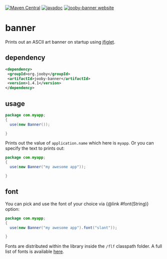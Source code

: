[![Maven Central](https://maven-badges.herokuapp.com/maven-central/org.jooby/jooby-banner/badge.svg)](https://maven-badges.herokuapp.com/maven-central/org.jooby/jooby-banner)
[![javadoc](https://javadoc.io/badge/org.jooby/jooby-banner.svg)](https://javadoc.io/doc/org.jooby/jooby-banner/1.4.1)
[![jooby-banner website](https://img.shields.io/badge/jooby-banner-brightgreen.svg)](http://jooby.org/doc/banner)
# banner

Prints out an ASCII art banner on startup using <a href="https://github.com/lalyos/jfiglet">jfiglet</a>.

## dependency

```xml
<dependency>
 <groupId>org.jooby</groupId>
 <artifactId>jooby-banner</artifactId>
 <version>1.4.1</version>
</dependency>
```

## usage

```java
package com.myapp;
{
  use(new Banner());

}
```

Prints out the value of ```application.name``` which here is ```myapp```. Or you can specify the text to prints out:

```java
package com.myapp;
{
  use(new Banner("my awesome app"));

}
```

## font

You can pick and use the font of your choice via {@link #font(String)} option:

```java
package com.myapp;
{
  use(new Banner("my awesome app").font("slant"));

}
```

Fonts are distributed within the library inside the ```/flf``` classpath folder. A full list of fonts is available <a href="http://patorjk.com/software/taag">here</a>.

